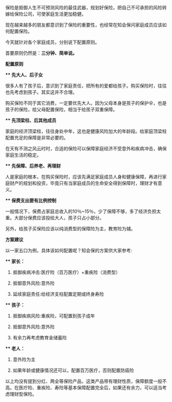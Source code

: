 保险是抵御人生不可预测风险的最佳武器，规划好保险，把自己不可承担的风险转嫁给保险公司，可使家庭生活更加稳健。  


现在越来越多的朋友都意识到了保险的重要性，也经常在知会保问家庭成员应该如何配置保险。

今天就针对各个家庭成员，分别说下配置原则。

首要原则仍然是：**三分钟、简单说。**

**配置原则**

**\*\* 先大人、后子女**

很多人有了孩子后，意识到了家庭责任，把所有的爱都给孩子。购买保险时，往往也先考虑到孩子。其实这并不合理。

购买保险不同于其它消费，一定要优先大人。因为父母本身是孩子的保护伞，也是孩子的保险，给父母配置保险，相当于给孩子双重保障。

**\*\* 先顶梁柱、后其他成员**

家庭的经济顶梁柱，往往身处中年，这也是健康风险加大的年龄段。给家庭顶梁柱配置充足的保障是非常必要的。

在天有不测之风云时时，合适的保险可以保障家庭经济不受意外和疾病冲击，确保家庭生活的稳定。

**\*\* 先保障、后养老、再理财**

人是家庭的根本，在购买保险时，应该先满足家庭成员人身和健康保障，再进行家庭财产的规划和投资，毕竟只有当家庭成员的生命安全得到保障时，理财才有意义。

**\*\* 保费支出要有比例控制**

一般情况下，保费占家庭总收入的10％~15％，少了保障不够，多了经济负担太重。大部分保费应该投给大人，孩子只占小部分。

另外，给孩子买保险应该以纯消费型的保障险为主，教育险为辅。

**方案建议**

以一家五口为例，具体该如何配置呢？知会保的方案供大家参考:

**\*\* 家长：**

1. 抵御疾病冲击:医疗险（百万医疗）+重疾险（消费型）

2. 抵御意外风险:意外险

3. 延续家庭责任:给经济支柱配置定期或终身寿险

**\*\* 孩子：**

1. 抵御疾病风险:重疾险，可配置到孩子成年

2. 抵御意外风险:意外险

3. 有余力再考虑教育金储蓄险

**\*\* 老人：**

1. 意外险为主

2. 如果年龄或健康情况还可以，配置百万医疗，否则配置防癌险

  


以上均没有提到分红、两全等保险产品，这类产品带有理财性质，保障额度一般不高。在医疗险、重疾险、寿险等基本保障配置完全后，如果还有余力，可以适当考虑理财型保险。

